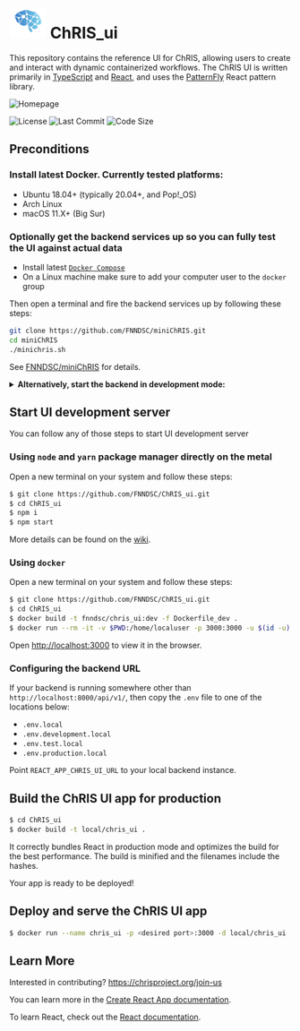 # ![ChRIS logo](https://github.com/FNNDSC/ChRIS_ultron_backEnd/blob/master/docs/assets/logo_chris.png) ChRIS_ui

This repository contains the reference UI for ChRIS, allowing users to create and interact with dynamic containerized workflows. The ChRIS UI is written primarily in [TypeScript](https://www.typescriptlang.org/) and [React](https://reactjs.org/), and uses the [PatternFly](https://github.com/patternfly/patternfly) React pattern library.

![Homepage](https://github.com/FNNDSC/CHRIS_docs/blob/fb98b793ff785f4ebb24ce30bcf02cf243b64803/images/mpc/Feed-Detail-Screencapture-PACS-selected.png)

![License][license-badge]
![Last Commit][last-commit-badge]
![Code Size][code-size]


## Preconditions

### Install latest Docker. Currently tested platforms:

- Ubuntu 18.04+ (typically 20.04+, and Pop!_OS)
- Arch Linux
- macOS 11.X+ (Big Sur)

### Optionally get the backend services up so you can fully test the UI against actual data

* Install latest [``Docker Compose``](https://docs.docker.com/compose/)
* On a Linux machine make sure to add your computer user to the ``docker`` group

Then open a terminal and fire the backend services up by following these steps:

```bash
git clone https://github.com/FNNDSC/miniChRIS.git
cd miniChRIS
./minichris.sh
```

See [FNNDSC/miniChRIS](https://github.com/FNNDSC/miniChRIS) for details.

<details>
<summary>
<strong>
Alternatively, start the backend in development mode:
</strong>
</summary>

### Get the backend running from ChRIS_ultron_backEnd

```bash
$ git clone https://github.com/FNNDSC/ChRIS_ultron_backEnd.git
$ cd ChRIS_ultron_backEnd
$ ./make.sh -U -I -i
```

### Tearing down the ChRIS backend

You can later remove all the backend containers and release storage volumes with:
```bash
$ cd ChRIS_ultron_backEnd
$ sudo rm -r FS
$ ./unmake.sh
```



</details>



## Start UI development server

You can follow any of those steps to start UI development server

### Using ``node`` and ``yarn`` package manager directly on the metal

Open a new terminal on your system and follow these steps:
```bash
$ git clone https://github.com/FNNDSC/ChRIS_ui.git
$ cd ChRIS_ui
$ npm i
$ npm start
```

More details can be found on the
[wiki](https://github.com/FNNDSC/ChRIS_ui/wiki/Development-and-deployment-directly-on-the-metal).

### Using ``docker``

Open a new terminal on your system and follow these steps:
```bash
$ git clone https://github.com/FNNDSC/ChRIS_ui.git
$ cd ChRIS_ui
$ docker build -t fnndsc/chris_ui:dev -f Dockerfile_dev .
$ docker run --rm -it -v $PWD:/home/localuser -p 3000:3000 -u $(id -u):$(id -g) --userns=host --name chris_ui fnndsc/chris_ui:dev
```
Open [http://localhost:3000](http://localhost:3000) to view it in the browser.

### Configuring the backend URL

If your backend is running somewhere other than `http://localhost:8000/api/v1/`, then copy the `.env` file to one of the locations below:

- `.env.local`
- `.env.development.local`
- `.env.test.local`
- `.env.production.local`

Point `REACT_APP_CHRIS_UI_URL` to your local backend instance.

## Build the ChRIS UI app for production

```bash
$ cd ChRIS_ui
$ docker build -t local/chris_ui .
```
It correctly bundles React in production mode and optimizes the build for the best performance.
The build is minified and the filenames include the hashes.

Your app is ready to be deployed!

## Deploy and serve the ChRIS UI app

```bash
$ docker run --name chris_ui -p <desired port>:3000 -d local/chris_ui
```

## Learn More

Interested in contributing? https://chrisproject.org/join-us

You can learn more in the
[Create React App documentation](https://facebook.github.io/create-react-app/docs/getting-started).

To learn React, check out the
[React documentation](https://reactjs.org/).


[license-badge]: https://img.shields.io/github/license/fnndsc/chris_ui.svg
[last-commit-badge]: https://img.shields.io/github/last-commit/fnndsc/chris_ui.svg
[repo-link]: https://github.com/FNNDSC/ChRIS_ui
[code-size]: https://img.shields.io/github/languages/code-size/FNNDSC/ChRIS_ui
